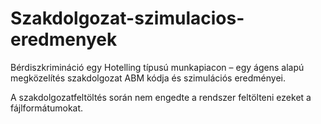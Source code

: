 # Szakdolgozat-szimulacios-eredmenyek
Bérdiszkrimináció egy Hotelling típusú munkapiacon – egy ágens alapú megközelítés szakdolgozat ABM kódja és szimulációs eredményei.

A szakdolgozatfeltöltés során nem engedte a rendszer feltölteni ezeket a fájlformátumokat.
